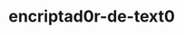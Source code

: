 # encriptad0r-de-text0

<a href="https://github.com/shanting18/encriptad0r-de-text0.git">

<a href="https://shanting18.github.io/encriptad0r-de-text0.git">
  

